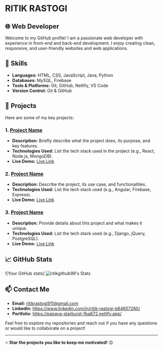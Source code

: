# RITIK RASTOGI

## 🌐 Web Developer

Welcome to my GitHub profile! I am a passionate web developer with experience in front-end and back-end development. I enjoy creating clean, responsive, and user-friendly websites and web applications.

## 🚀 Skills

- **Languages:** HTML, CSS, JavaScript, Java, Python
- **Databases:** MySQL, Firebase
- **Tools & Platforms:** Git, GitHub, Netlify, VS Code
- **Version Control:** Git & GitHub

## 📂 Projects

Here are some of my key projects:

### 1. [Project Name](link-to-project-repo)
   - **Description:** Briefly describe what the project does, its purpose, and key features.
   - **Technologies Used:** List the tech stack used in the project (e.g., React, Node.js, MongoDB).
   - **Live Demo:** [Live Link](link-to-live-demo)

### 2. [Project Name](link-to-project-repo)
   - **Description:** Describe the project, its use case, and functionalities.
   - **Technologies Used:** List the tech stack used (e.g., Angular, Firebase, Express).
   - **Live Demo:** [Live Link](link-to-live-demo)

### 3. [Project Name](link-to-project-repo)
   - **Description:** Provide details about this project and what makes it unique.
   - **Technologies Used:** List the tech stack used (e.g., Django, jQuery, PostgreSQL).
   - **Live Demo:** [Live Link](link-to-live-demo)

## 📈 GitHub Stats

![Your GitHub stats] ![ritikgithub99's Stats](https://github-readme-stats.vercel.app/api?username=ritikgithub99&theme=vue-dark&show_icons=true&hide_border=false&count_private=true)

## 📫 Contact Me

- **Email:** ritikrastogi911@gmail.com
- **LinkedIn:** https://www.linkedin.com/in/ritik-rastogi-b64657260/
- **Portfolio:** https://papaya-starburst-fba672.netlify.app/

Feel free to explore my repositories and reach out if you have any questions or would like to collaborate on a project!

---

⭐️ **Star the projects you like to keep me motivated!** 😊

